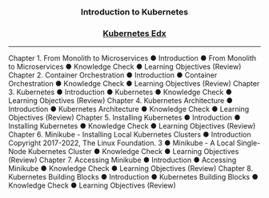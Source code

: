 <h3 align="center"> Introduction to Kubernetes </b></h3>
<h3 align="center"> <a href="https://learning.edx.org/course/course-v1:LinuxFoundationX+LFS158x+1T2022/home"> Kubernetes Edx </a> </b></h3>

-----

Chapter 1. From Monolith to Microservices
● Introduction
● From Monolith to Microservices
● Knowledge Check
● Learning Objectives (Review)
Chapter 2. Container Orchestration
● Introduction
● Container Orchestration
● Knowledge Check
● Learning Objectives (Review)
Chapter 3. Kubernetes
● Introduction
● Kubernetes
● Knowledge Check
● Learning Objectives (Review)
Chapter 4. Kubernetes Architecture
● Introduction
● Kubernetes Architecture
● Knowledge Check
● Learning Objectives (Review)
Chapter 5. Installing Kubernetes
● Introduction
● Installing Kubernetes
● Knowledge Check
● Learning Objectives (Review)
Chapter 6. Minikube - Installing Local Kubernetes Clusters
● Introduction
Copyright 2017-2022, The Linux Foundation.
3
● Minikube - A Local Single-Node Kubernetes Cluster
● Knowledge Check
● Learning Objectives (Review)
Chapter 7. Accessing Minikube
● Introduction
● Accessing Minikube
● Knowledge Check
● Learning Objectives (Review)
Chapter 8. Kubernetes Building Blocks
● Introduction
● Kubernetes Building Blocks
● Knowledge Check
● Learning Objectives (Review)

